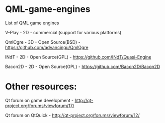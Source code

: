 QML-game-engines
================

List of QML game engines

V-Play  - 2D  - commercial (support for various platforms)

QmlOgre - 3D  - Open Source(BSD) - https://github.com/advancingu/QmlOgre

INdT    - 2D  - Open Source(GPL) - https://github.com/INdT/Quasi-Engine

Bacon2D - 2D  - Open Source(GPL) - https://github.com/Bacon2D/Bacon2D

Other resources:
================
Qt forum on game development - http://qt-project.org/forums/viewforum/17/

Qt forum on QtQuick - http://qt-project.org/forums/viewforum/12/


